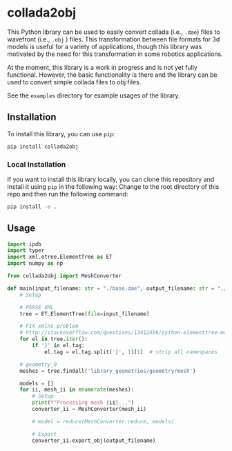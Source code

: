 # collada2obj

This Python library can be used to easily convert collada (i.e., `.dae`) files
to wavefront (i.e., `.obj` ) files. This transformation between file formats for 3d
models is useful for a variety of applications, though this library was motivated
by the need for this transformation in some robotics applications.

At the moment, this library is a work in progress and is not yet fully functional.
However, the basic functionality is there and the library can be used to convert
simple collada files to obj files.

See the `examples` directory for example usages of the library.

## Installation

To install this library, you can use `pip`:

```bash
pip install collada2obj
```

### Local Installation

If you want to install this library locally, you can clone this repository and
install it using `pip` in the following way: Change to the root directory of this repo
and then run the following command:
 
```bash
pip install -e .
```

## Usage

```python
import ipdb
import typer
import xml.etree.ElementTree as ET
import numpy as np

from collada2obj import MeshConverter

def main(input_filename: str = "./base.dae", output_filename: str = "./out.obj"):
    # Setup

    # PARSE XML
    tree = ET.ElementTree(file=input_filename)

    # FIX xmlns problem
    # http://stackoverflow.com/questions/13412496/python-elementtree-module-how-to-ignore-the-namespace-of-xml-files-to-locate-ma
    for el in tree.iter():
        if '}' in el.tag:
            el.tag = el.tag.split('}', 1)[1]  # strip all namespaces

    # geometry_0
    meshes = tree.findall('library_geometries/geometry/mesh')

    models = []
    for ii, mesh_ii in enumerate(meshes):
        # Setup
        print(f"Processing mesh {ii}...")
        converter_ii = MeshConverter(mesh_ii)

        # model = reduce(MeshConverter.reduce, models)

        # Export
        converter_ii.export_obj(output_filename)

```